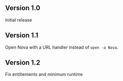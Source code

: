 ## Version 1.0

Initial release

## Version 1.1

Open Nova with a URL handler instead of `open -a Nova`.

## Version 1.2

Fix entitlements and minimum runtime
